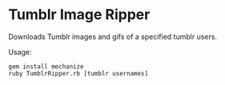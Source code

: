 # Tumblr Image Ripper
Downloads Tumblr images and gifs of a specified tumblr users.


Usage:
~~~~
gem install mechanize
ruby TumblrRipper.rb [tumblr usernames]
~~~~
